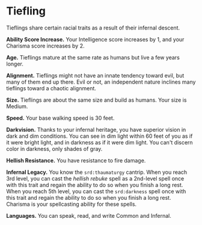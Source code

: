 # Tiefling

Tieflings share certain racial traits as a result of their infernal
descent.

**Ability Score Increase.** Your Intelligence score increases by 1, and
your Charisma score increases by 2.

**Age.** Tieflings mature at the same rate as humans but live a few
years longer.

**Alignment.** Tieflings might not have an innate tendency toward evil,
but many of them end up there. Evil or not, an independent nature
inclines many tieflings toward a chaotic alignment.

**Size.** Tieflings are about the same size and build as humans. Your
size is Medium.

**Speed.** Your base walking speed is 30 feet.

**Darkvision.** Thanks to your infernal heritage, you have superior
vision in dark and dim conditions. You can see in dim light within 60
feet of you as if it were bright light, and in darkness as if it were
dim light. You can't discern color in darkness, only shades of gray.

**Hellish Resistance.** You have resistance to fire damage.

**Infernal Legacy.** You know the `srd:thaumaturgy` cantrip. When you
reach 3rd level, you can cast the *hellish rebuke* spell as a 2nd-level
spell once with this trait and regain the ability to do so when you
finish a long rest. When you reach 5th level, you can cast the
`srd:darkness` spell once with this trait and regain the ability to do
so when you finish a long rest. Charisma is your spellcasting ability
for these spells.

**Languages.** You can speak, read, and write Common and Infernal.
